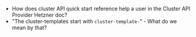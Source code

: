 - How does cluster API quick start reference help a user in the Cluster API Provider Hetzner doc?
- "The cluster-templates start with `cluster-template-`" - What do we mean by that? 
